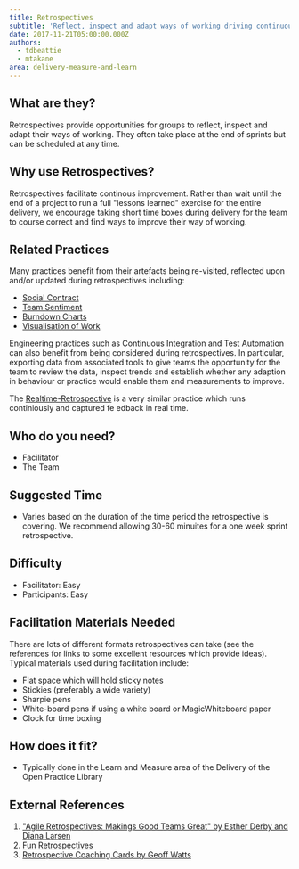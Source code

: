 ```yaml
---
title: Retrospectives
subtitle: 'Reflect, inspect and adapt ways of working driving continuous improvement'
date: 2017-11-21T05:00:00.000Z
authors:
  - tdbeattie
  - mtakane
area: delivery-measure-and-learn
---
```


## What are they?

Retrospectives provide opportunities for groups to reflect, inspect and adapt their ways of working. They often take place at the end of sprints but can be scheduled at any time.


## Why use Retrospectives?

Retrospectives facilitate continous improvement. Rather than wait until the end of a project to run a full "lessons learned" exercise for the entire delivery, we encourage taking short time boxes during delivery for the team to course correct and find ways to improve their way of working.


## Related Practices

Many practices benefit from their artefacts being re-visited, reflected upon and/or updated during retrospectives including:

- [Social Contract](/practice/social-contract/)
- [Team Sentiment](/practice/team-sentiment/)
- [Burndown Charts](/practice/burndown/)
- [Visualisation of Work](/practice/visualisation-of-work/)

Engineering practices such as Continuous Integration and Test Automation can also benefit from being considered during retrospectives. In particular, exporting data from associated tools to give teams the opportunity for the team to review the data, inspect trends and establish whether any adaption in behaviour or practice would enable them and measurements to improve.

The [Realtime-Retrospective](/practice/realtime-retrospective/) is a very similar practice which runs continiously and captured fe edback in real time.


## Who do you need?

- Facilitator
- The Team

## Suggested Time

- Varies based on the duration of the time period the retrospective is covering. We recommend allowing 30-60 minuites for a one week sprint retrospective.


## Difficulty
- Facilitator: Easy
- Participants: Easy


## Facilitation Materials Needed

There are lots of different formats retrospectives can take (see the references for links to some excellent resources which provide ideas). Typical materials used during facilitation include:

- Flat space which will hold sticky notes
- Stickies (preferably a wide variety)
- Sharpie pens
- White-board pens if using a white board or MagicWhiteboard paper
- Clock for time boxing


## How does it fit?

- Typically done in the Learn and Measure area of the Delivery of the Open Practice Library

## External References

1. ["Agile Retrospectives: Makings Good Teams Great" by Esther Derby and Diana Larsen](http://amzn.eu/is9H7Az)
2. [Fun Retrospectives](http://www.funretrospectives.com/)
2. [Retrospective Coaching Cards by Geoff Watts](https://www.amazon.co.uk/Retrospective-Coaching-Cards-Geoff-Watts/dp/0957587473/ref=sr_1_16?ie=UTF8&qid=1523958717&sr=8-16&keywords=retrospectives)
 
